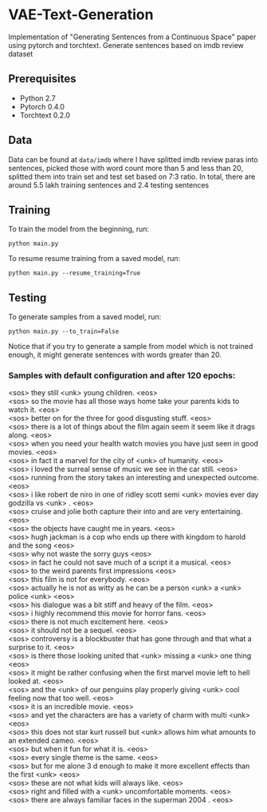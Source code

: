 # VAE-Text-Generation
Implementation of "Generating Sentences from a Continuous Space" paper using pytorch and torchtext. Generate sentences based on imdb review dataset

## Prerequisites
* Python 2.7
* Pytorch 0.4.0
* Torchtext 0.2.0

## Data
Data can be found at ```data/imdb``` where I have splitted imdb review paras into sentences, picked those with word count more than 5 and less than 20, splitted them into train set and test set based on 7:3 ratio. In total, there are around 5.5 lakh training sentences and 2.4 testing sentences

## Training
To train the model from the beginning, run:
```
python main.py
```
To resume resume training from a saved model, run:
```
python main.py --resume_training=True
```
## Testing
To generate samples from a saved model, run:
```
python main.py --to_train=False
```

Notice that if you try to generate a sample from model which is not trained enough, it might generate sentences with words greater than 20.

### Samples with default configuration and after 120 epochs:
&lt;sos&gt; they still &lt;unk&gt; young children. &lt;eos&gt;  
&lt;sos&gt; so the movie has all those ways home take your parents kids to watch it. &lt;eos&gt;  
&lt;sos&gt; better on for the three for good disgusting stuff. &lt;eos&gt;  
&lt;sos&gt; there is a lot of things about the film again seem it seem like it drags along. &lt;eos&gt;  
&lt;sos&gt; when you need your health watch movies you have just seen in good movies. &lt;eos&gt;  
&lt;sos&gt; in fact it a marvel for the city of &lt;unk&gt; of humanity. &lt;eos&gt;  
&lt;sos&gt; i loved the surreal sense of music we see in the car still. &lt;eos&gt;  
&lt;sos&gt; running from the story takes an interesting and unexpected outcome. &lt;eos&gt;  
&lt;sos&gt; i like robert de niro in one of ridley scott semi &lt;unk&gt; movies ever day godzilla vs &lt;unk&gt; . &lt;eos&gt;  
&lt;sos&gt; cruise and jolie both capture their into and are very entertaining. &lt;eos&gt;  
&lt;sos&gt; the objects have caught me in years. &lt;eos&gt;  
&lt;sos&gt; hugh jackman is a cop who ends up there with kingdom to harold and the song &lt;eos&gt;  
&lt;sos&gt; why not waste the sorry guys &lt;eos&gt;  
&lt;sos&gt; in fact he could not save much of a script it a musical. &lt;eos&gt;  
&lt;sos&gt; to the weird parents first impressions &lt;eos&gt;  
&lt;sos&gt; this film is not for everybody. &lt;eos&gt;  
&lt;sos&gt; actually he is not as witty as he can be a person &lt;unk&gt; a &lt;unk&gt; police &lt;unk&gt; &lt;eos&gt;  
&lt;sos&gt; his dialogue was a bit stiff and heavy of the film. &lt;eos&gt;  
&lt;sos&gt; i highly recommend this movie for horror fans. &lt;eos&gt;  
&lt;sos&gt; there is not much excitement here. &lt;eos&gt;  
&lt;sos&gt; it should not be a sequel. &lt;eos&gt;  
&lt;sos&gt; controversy is a blockbuster that has gone through and that what a surprise to it. &lt;eos&gt;  
&lt;sos&gt; is there those looking united that &lt;unk&gt; missing a &lt;unk&gt; one thing &lt;eos&gt;  
&lt;sos&gt; it might be rather confusing when the first marvel movie left to hell looked at. &lt;eos&gt;  
&lt;sos&gt; and the &lt;unk&gt; of our penguins play properly giving &lt;unk&gt; cool feeling now that too well. &lt;eos&gt;  
&lt;sos&gt; it is an incredible movie. &lt;eos&gt;  
&lt;sos&gt; and yet the characters are has a variety of charm with multi &lt;unk&gt; &lt;eos&gt;  
&lt;sos&gt; this does not star kurt russell but &lt;unk&gt; allows him what amounts to an extended cameo. &lt;eos&gt;  
&lt;sos&gt; but when it fun for what it is. &lt;eos&gt;  
&lt;sos&gt; every single theme is the same. &lt;eos&gt;  
&lt;sos&gt; but for me alone 3 d enough to make it more excellent effects than the first &lt;unk&gt; &lt;eos&gt;  
&lt;sos&gt; these are not what kids will always like. &lt;eos&gt;  
&lt;sos&gt; right and filled with a &lt;unk&gt; uncomfortable moments. &lt;eos&gt;  
&lt;sos&gt; there are always familiar faces in the superman 2004 . &lt;eos&gt;   
